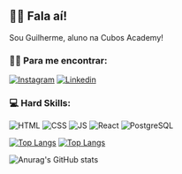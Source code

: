 ## 🤙🏼 Fala aí!

Sou Guilherme, aluno na Cubos Academy!

### 🤟🏼 Para me encontrar:

[![Instagram](https://img.shields.io/badge/Instagram-E4405F?style=for-the-badge&logo=instagram&logoColor=white)](https://www.instagram.com/gui.nesi/)
[![Linkedin](https://img.shields.io/badge/LinkedIn-0077B5?style=for-the-badge&logo=linkedin&logoColor=white)](https://www.linkedin.com/in/gniall/)

### 💻 Hard Skills:

![HTML](https://img.shields.io/badge/HTML5-E34F26?style=for-the-badge&logo=html5&logoColor=white)
![CSS](https://img.shields.io/badge/CSS3-1572B6?style=for-the-badge&logo=css3&logoColor=white)
![JS](https://img.shields.io/badge/JavaScript-323330?style=for-the-badge&logo=javascript&logoColor=F7DF1E)
![React](https://img.shields.io/badge/React_Native-20232A?style=for-the-badge&logo=react&logoColor=61DAFB)
![PostgreSQL](https://img.shields.io/badge/PostgreSQL-316192?style=for-the-badge&logo=postgresql&logoColor=white)

[![Top Langs](https://github-readme-stats.vercel.app/api/top-langs/?username=GNiall&theme=dark)](https://github.com/GNiall/github-readme-stats)
[![Top Langs](https://github-readme-stats.vercel.app/api/top-langs/?username=GNiall&theme=dark)]([https://github.com/GNiall/github-readme-stats])

![Anurag's GitHub stats](https://github-readme-stats.vercel.app/api?username=GNiall&show_icons=true&theme=dark)
